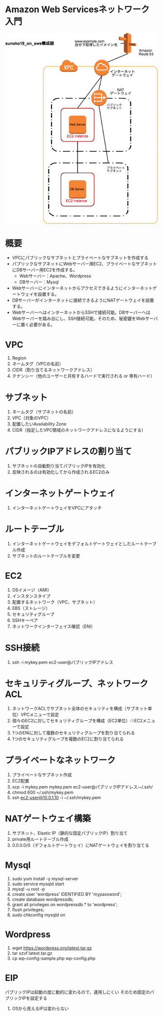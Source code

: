 # Amazon Web Servicesネットワーク入門
![](AWS_Networking.png)
# 概要
* VPCにパブリックなサブネットとプライベートなサブネットを作成する
*  パブリックなサブネットにWebサーバー用EC2、プライベートなサブネットにDBサーバー用EC2を作成する。
    * Webサーバー：Apache、Wordpress
    * DBサーバー：Mysql
* Webサーバーにインターネットからアクセスできるようにインターネットゲートウェイを設置する。
* DBサーバーがインターネットに接続できるようにNATゲートウェイを設置する。
* WebサーバーへはインターネットからSSHで接続可能。DBサーバーへはWebサーバーを踏み台にし、SSH接続可能。そのため、秘密鍵をWebサーバーに置く必要がある。 
# VPC
1. Region
1. ネームタグ（VPCの名前）
1. CIDR（割り当てるネットワークアドレス）
1. テナンシー（他のユーザーと共有するハードで実行される or 専有ハード）
# サブネット
1. ネームタグ（サブネットの名前）
1. VPC（対象のVPC）
1. 配置したいAvailability Zone
1. CIDR（指定したVPC領域のネットワークアドレスになるようにする）
# パブリックIPアドレスの割り当て
1. サブネットの自動割り当てパブリックIPを有効化
1. 反映されるのは有効化してから作成されるEC2のみ
# インターネットゲートウェイ
1. インターネットゲートウェイをVPCにアタッチ
# ルートテーブル
1. インターネットゲートウェイをデフォルトゲートウェイとしたルートテーブル作成
1. サブネットのルートテーブルを変更
# EC2
1. OSイメージ（AMI）
1. インスタンスタイプ
1. 配置するネットワーク（VPC、サブネット）
1. EBS（ストレージ）
1. セキュリティグループ
1. SSHキーペア
1. ネットワークインターフェイス確認（ENI）
# SSH接続
1. ssh -i mykey.pem ec2-user@パブリックIPアドレス
# セキュリティグループ、ネットワークACL
1. ネットワークACLでサブネット全体のセキュリティを構成（サブネット単位）VPCメニューで設定
1. 個々のEC2に対してセキュリティグループを構成（EC2単位）⇨EC2メニューで設定
1. 1つのENIに対して複数のセキュリティグループを割り当てられる
1. 1つのセキュリティグループを複数のEC2に割り当てられる
# プライベートなネットワーク
1. プライベートなサブネット作成
1. EC2配置
  1. scp -i mykey.pem mykey.pem ec2-user@パブリックIPアドレス:~/.ssh/
  1. chmod 600 ~/.ssh/mykey.pem
  1. ssh ec2-user@10.0.1.10 -i ~/.ssh/mykey.pem
# NATゲートウェイ構築
1. サブネット、Elastic IP（静的な固定パブリックIP）割り当て
1. private用ルートテーブル作成
 1. 0.0.0.0/0（デフォルトゲートウェイ）にNATゲートウェイを割り当てる
# Mysql
1. sudo yum install -y mysql-server
1. sudo service mysqld start
1. mysql -u root -p
1. create user 'wordpress' IDENTIFIED BY 'mypassword';
1. create database wordpressdb;
1. grant all privileges on wordpressdb.* to 'wordpress';
1. flush privileges;
1. sudo chkconfig mysqld on
# Wordpress
1. wget https://wordpress.org/latest.tar.gz
1. tar xzvf latest.tar.gz 
1. cp wp-config-sample.php wp-config.php
# EIP
パブリックIPは起動の度に動的に変わるので、運用しにくい
そのため固定のパブリックIPを設定する
1. OSから見えるIPは変わらない

